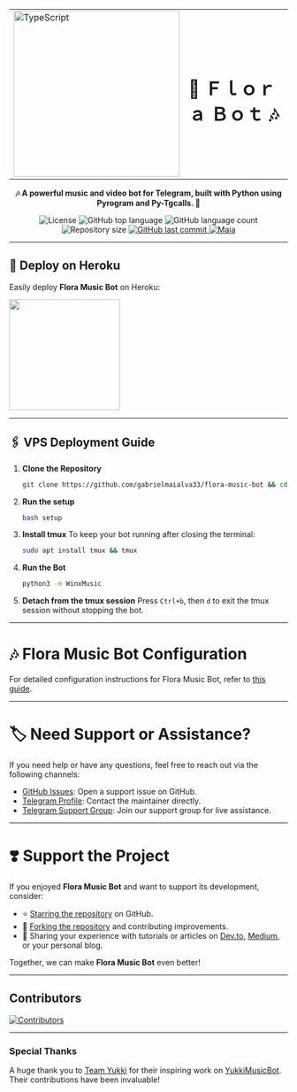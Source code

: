 <table style="width:100%" align="center" border="0">
  <tr>
    <td><img src="./assets/start_img_2.png" alt="TypeScript" width="300"></td>
    <td><h1>🎵 Ｆｌｏｒａ Ｂｏｔ 🎶</h1></td>
  </tr>
</table>

<p align="center">
  <strong>🎶 A powerful music and video bot for Telegram, built with Python using Pyrogram and Py-Tgcalls. 🚀</strong>
</p>

<p align="center">
  <img src="[https://img.shields.io/github/license/gabrielmaialva33/flora-music-bot?color=00b8d3?style=flat&logo=appveyor](https://files.catbox.moe/8k9i2y.jpg)" alt="License" />
  <img src="[https://img.shields.io/github/languages/top/gabrielmaialva33/flora-music-bot?style=flat&logo=appveyor](https://files.catbox.moe/8k9i2y.jpg)" alt="GitHub top language" >
  <img src="[https://img.shields.io/github/languages/count/gabrielmaialva33/flora-music-bot?style=flat&logo=appveyor](https://files.catbox.moe/8k9i2y.jpg)" alt="GitHub language count" >
  <img src="[https://img.shields.io/github/repo-size/gabrielmaialva33/flora-music-bot?style=flat&logo=appveyor](https://files.catbox.moe/8k9i2y.jpg)" alt="Repository size" >
  <a href="[https://github.com/gabrielmaialva33/flora-music-bot/commits/master](https://files.catbox.moe/8k9i2y.jpg)">
    <img src="https://img.shields.io/github/last-commit/gabrielmaialva33/flora-music-bot?style=flat&logo=appveyor" alt="GitHub last commit" >
    <img src="[https://img.shields.io/badge/made%20by-Maia-15c3d6?style=flat&logo=appveyor](https://files.catbox.moe/8k9i2y.jpg)" alt="Maia" >  
  </a>
</p>

---

## 🚀 Deploy on Heroku

Easily deploy **Flora Music Bot** on Heroku:

<a href="https://dashboard.heroku.com/new?template=https://github.com/gabrielmaialva33/flora-music-bot"><img src="[[https://img.shields.io/badge/Deploy%20To%20Heroku-red?style=for-the-badge&logo=heroku](https://files.catbox.moe/8k9i2y.jpg)](https://files.catbox.moe/8k9i2y.jpg)" width="200"/></a>

---

## 🖇️ VPS Deployment Guide

1. **Clone the Repository**
   ```bash
   git clone https://github.com/gabrielmaialva33/flora-music-bot && cd flora-music-bot
   ```

2. **Run the setup**
   ```bash
   bash setup
   ```

3. **Install tmux**
   To keep your bot running after closing the terminal:
   ```bash
   sudo apt install tmux && tmux
   ```

4. **Run the Bot**
   ```bash
   python3 -m WinxMusic
   ```

5. **Detach from the tmux session**
   Press `Ctrl+b`, then `d` to exit the tmux session without stopping the bot.

___

# 🎶 Flora Music Bot Configuration

For detailed configuration instructions for Flora Music Bot, refer
to [this guide](https://github.com/gabrielmaialva33/flora-music-bot/blob/main/config/README.md).

---

# 🏷 Need Support or Assistance?

If you need help or have any questions, feel free to reach out via the following channels:

- [GitHub Issues](https://github.com/gabrielmaialva33/flora-music-bot/issues/new?assignees=&labels=question&title=support%3A+&body=%23+Support+Question):
  Open a support issue on GitHub.
- [Telegram Profile](https://t.me/mrootx): Contact the maintainer directly.
- [Telegram Support Group](https://t.me/winxmusicsupport): Join our support group for live assistance.

---

# ❣️ Support the Project

If you enjoyed **Flora Music Bot** and want to support its development, consider:

- ⭐ [Starring the repository](https://github.com/gabrielmaialva33/flora-music-bot) on GitHub.
- 🍴 [Forking the repository](https://github.com/gabrielmaialva33/flora-music-bot) and contributing improvements.
- 📝 Sharing your experience with tutorials or articles on [Dev.to](https://dev.to/), [Medium](https://medium.com/), or
  your personal blog.

Together, we can make **Flora Music Bot** even better!

---

## Contributors

[![Contributors](https://contrib.nn.ci/api?repo=gabrielmaialva33/flora-music-bot&radius=100)](https://github.com/gabrielmaialva33/flora-music-bot/graphs/contributors)

---

### Special Thanks

A huge thank you to [Team Yukki](https://github.com/TeamYukki) for their inspiring work
on [YukkiMusicBot](https://github.com/TeamYukki/YukkiMusicBot). Their contributions have been invaluable!
